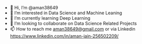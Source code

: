 - 👋 Hi, I’m @aman38649
- 👀 I’m interested in Data Science and Machine Leaning
- 🌱 I’m currently learning Deep Learning
- 💞️ I’m looking to collaborate on Data Science Related Projects
- 📫 How to reach me aman38649@gmail.com or via Linkedin https://www.linkedin.com/in/aman-jain-256502209/

<!---
aman38649/aman38649 is a ✨ special ✨ repository because its `README.md` (this file) appears on your GitHub profile.
You can click the Preview link to take a look at your changes.
--->
